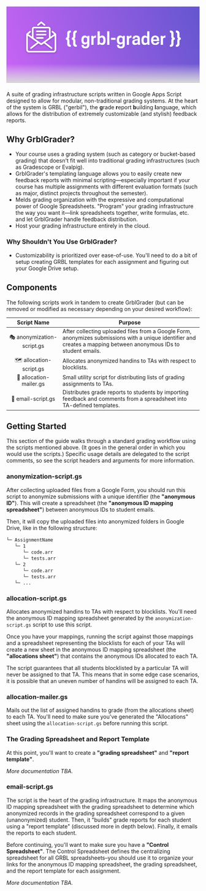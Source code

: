 <h3 align="center">
  <img src="https://raw.githubusercontent.com/ZacharyEspiritu/grbl-grader/master/.assets/logo.png?token=ADDLA7QKVLEFOZOXPIASWPS5SSW76">
</h3>

A suite of grading infrastructure scripts written in Google Apps Script designed to allow for modular, non-traditional grading systems. At the heart of the system is GRBL ("gerbil"), the **g**rade **r**eport **b**uilding **l**anguage, which allows for the distribution of extremely customizable (and stylish) feedback reports.

## Why GrblGrader?

* Your course uses a grading system (such as category or bucket-based grading) that doesn't fit well into traditional grading infrastructures (such as Gradescope or Evalpig).
* GrblGrader's templating language allows you to easily create new feedback reports with minimal scripting—especially important if your course has multiple assignments with different evaluation formats (such as major, distinct projects throughout the semester).
* Melds grading organization with the expressive and computational power of Google Spreadsheets. "Program" your grading infrastructure the way you want it—link spreadsheets together, write formulas, etc. and let GrblGrader handle feedback distribution.
* Host your grading infrastructure entirely in the cloud.

### Why Shouldn't You Use GrblGrader?

* Customizability is prioritized over ease-of-use. You'll need to do a bit of setup creating GRBL templates for each assignment and figuring out your Google Drive setup.

## Components

The following scripts work in tandem to create GrblGrader (but can be removed or modified as necessary depending on your desired workflow):

| Script Name | Purpose |
|:-----------:|---------|
| 🎭 anonymization-script.gs | After collecting uploaded files from a Google Form, anonymizes submissions with a unique identifier and creates a mapping between anonymous IDs to student emails. |
| 🗺️ allocation-script.gs | Allocates anonymized handins to TAs with respect to blocklists. |
| 🤖 allocation-mailer.gs | Small utility script for distributing lists of grading assignments to TAs. |
| 📨 email-script.gs | Distributes grade reports to students by importing feedback and comments from a spreadsheet into TA-defined templates. |

## Getting Started

This section of the guide walks through a standard grading workflow using the scripts mentioned above. (It goes in the general order in which you would use the scripts.) Specific usage details are delegated to the script comments, so see the script headers and arguments for more information.

### anonymization-script.gs

After collecting uploaded files from a Google Form, you should run this script to anonymize submissions with a unique identifier (the **"anonymous ID"**). This will create a spreadsheet (the **"anonymous ID mapping spreadsheet"**) between anonymous IDs to student emails.

Then, it will copy the uploaded files into anonymized folders in Google Drive, like in the following structure:

```
└─ AssignmentName
   └─ 1
      └─ code.arr
      └─ tests.arr
   └─ 2
      └─ code.arr
      └─ tests.arr
   └─ ...
```

### allocation-script.gs

Allocates anonymized handins to TAs with respect to blocklists. You'll need the anonymous ID mapping spreadsheet generated by the `anonymization-script.gs` script to use this script.

Once you have your mappings, running the script against those mappings and a spreadsheet representing the blocklists for each of your TAs will create a new sheet in the anonymous ID mapping spreadsheet (the **"allocations sheet"**) that contains the anonymous IDs allocated to each TA.

The script guarantees that all students blocklisted by a particular TA will never be assigned to that TA. This means that in some edge case scenarios, it is possible that an uneven number of handins will be assigned to each TA.

### allocation-mailer.gs

Mails out the list of assigned handins to grade (from the allocations sheet) to each TA. You'll need to make sure you've generated the "Allocations" sheet using the `allocation-script.gs` before running this script.

### The Grading Spreadsheet and Report Template

At this point, you'll want to create a **"grading spreadsheet"** and **"report template"**.

_More documentation TBA._

### email-script.gs

The script is the heart of the grading infrastructure. It maps the anonymous ID mapping spreadsheet with the grading spreadsheet to determine which anonymized records in the grading spreadsheet correspond to a given (unanonymized) student. Then, it "builds" grade reports for each student using a "report template" (discussed more in depth below). Finally, it emails the reports to each student.

Before continuing, you'll want to make sure you have a **"Control Spreadsheet"**. The Control Spreadsheet defines the centralizing spreadsheet for all GRBL spreadsheets–you should use it to organize your links for the anonymous ID mapping spreadsheet, the grading spreadsheet, and the report template for each assignment.

_More documentation TBA._
